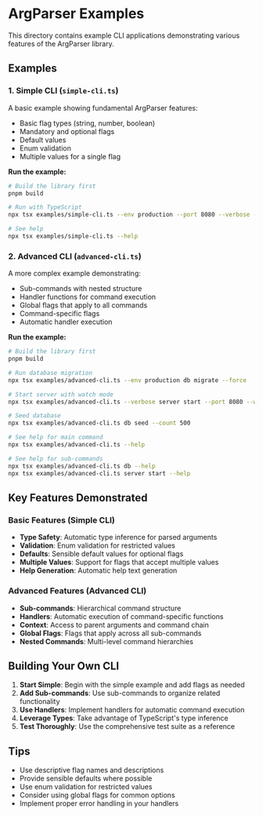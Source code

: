 # ArgParser Examples

This directory contains example CLI applications demonstrating various features of the ArgParser library.

## Examples

### 1. Simple CLI (`simple-cli.ts`)

A basic example showing fundamental ArgParser features:

- Basic flag types (string, number, boolean)
- Mandatory and optional flags
- Default values
- Enum validation
- Multiple values for a single flag

**Run the example:**
```bash
# Build the library first
pnpm build

# Run with TypeScript
npx tsx examples/simple-cli.ts --env production --port 8080 --verbose --file src/index.ts --file src/ArgParser.ts

# See help
npx tsx examples/simple-cli.ts --help
```

### 2. Advanced CLI (`advanced-cli.ts`)

A more complex example demonstrating:

- Sub-commands with nested structure
- Handler functions for command execution
- Global flags that apply to all commands
- Command-specific flags
- Automatic handler execution

**Run the example:**
```bash
# Build the library first
pnpm build

# Run database migration
npx tsx examples/advanced-cli.ts --env production db migrate --force

# Start server with watch mode
npx tsx examples/advanced-cli.ts --verbose server start --port 8080 --watch

# Seed database
npx tsx examples/advanced-cli.ts db seed --count 500

# See help for main command
npx tsx examples/advanced-cli.ts --help

# See help for sub-commands
npx tsx examples/advanced-cli.ts db --help
npx tsx examples/advanced-cli.ts server start --help
```

## Key Features Demonstrated

### Basic Features (Simple CLI)
- **Type Safety**: Automatic type inference for parsed arguments
- **Validation**: Enum validation for restricted values
- **Defaults**: Sensible default values for optional flags
- **Multiple Values**: Support for flags that accept multiple values
- **Help Generation**: Automatic help text generation

### Advanced Features (Advanced CLI)
- **Sub-commands**: Hierarchical command structure
- **Handlers**: Automatic execution of command-specific functions
- **Context**: Access to parent arguments and command chain
- **Global Flags**: Flags that apply across all sub-commands
- **Nested Commands**: Multi-level command hierarchies

## Building Your Own CLI

1. **Start Simple**: Begin with the simple example and add flags as needed
2. **Add Sub-commands**: Use sub-commands to organize related functionality
3. **Use Handlers**: Implement handlers for automatic command execution
4. **Leverage Types**: Take advantage of TypeScript's type inference
5. **Test Thoroughly**: Use the comprehensive test suite as a reference

## Tips

- Use descriptive flag names and descriptions
- Provide sensible defaults where possible
- Use enum validation for restricted values
- Consider using global flags for common options
- Implement proper error handling in your handlers
